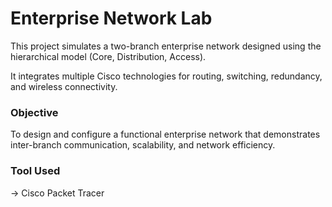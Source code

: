 # Enterprise Network Lab

This project simulates a two-branch enterprise network designed using the hierarchical model (Core, Distribution, Access).

It integrates multiple Cisco technologies for routing, switching, redundancy, and wireless connectivity.

### Objective

To design and configure a functional enterprise network that demonstrates inter-branch communication, scalability, and network efficiency.

### Tool Used

→ Cisco Packet Tracer
